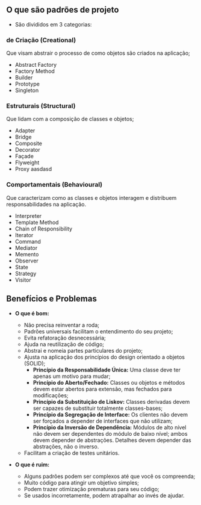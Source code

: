 ## O que são padrões de projeto
- São divididos em 3 categorias:

### de Criação (Creational)
Que visam abstrair o processo de como objetos são criados na aplicação;

- Abstract Factory
- Factory Method
- Builder
- Prototype
- Singleton

### Estruturais (Structural)
Que lidam com a composição de classes e objetos;

- Adapter
- Bridge
- Composite
- Decorator
- Façade
- Flyweight
- Proxy
aasdasd
### Comportamentais (Behavioural)
Que caracterizam como as classes e objetos interagem e distribuem responsabilidades na aplicação.

- Interpreter
- Template Method
- Chain of Responsibility
- Iterator
- Command
- Mediator
- Memento
- Observer
- State
- Strategy
- Visitor

## Benefícios e Problemas

- **O que é bom:**
    - Não precisa reinventar a roda;
    - Padrões universais facilitam o entendimento do seu projeto;
    - Evita refatoração desnecessária;
    - Ajuda na reutilização de código;
    - Abstrai e nomeia partes particulares do projeto;
    - Ajusta na aplicação dos princípios do design orientado a objetos (SOLID);
        - **Princípio da Responsabilidade Única:** Uma classe deve ter apenas um motivo para mudar;
        - **Princípio do Aberto/Fechado:** Classes ou objetos e métodos devem estar abertos para extensão, mas fechados para modificações;
        - **Princípio da Substituição de Liskov:** Classes derivadas devem ser capazes de substituir totalmente classes-bases;
        - **Princípio da Segregação de Interface:** Os clientes não devem ser forçados a depender de interfaces que não utilizam;
        - **Princípio da Inversão de Dependência:** Módulos de alto nível não devem ser dependentes do módulo de baixo nível; ambos devem depender de abstrações. Detalhes devem depender das abstrações, não o inverso.
    - Facilitam a criação de testes unitários.

- **O que é ruim:**
    - Alguns padrões podem ser complexos até que você os compreenda;
    - Muito código para atingir um objetivo simples;
    - Podem trazer otimização prematuras para seu código;
    - Se usados incorretamente, podem atrapalhar ao invés de ajudar.